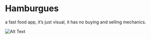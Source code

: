 # Hamburgues
 a fast food app, it’s just visual, it has no buying and selling mechanics.

![Alt Text](https://media.giphy.com/media/vFKqnCdLPNOKc/giphy.gif)
